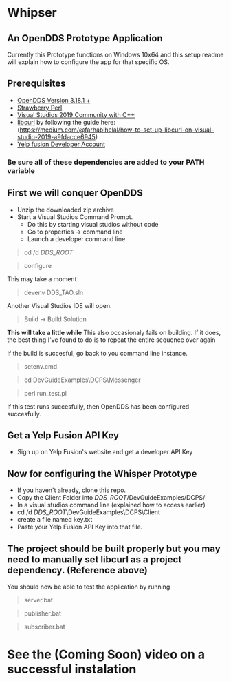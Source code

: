 # Whipser 
## An OpenDDS Prototype Application

Currently this Prototype functions on Windows 10x64 and this setup readme will explain
how to configure the app for that specific OS.

## Prerequisites
* [OpenDDS Version 3.18.1 + ](https://opendds.org/quickstart/GettingStartedWindows.html)
* [Strawberry Perl](https://strawberryperl.com/)
* [Visual Studios 2019 Community with C++](https://visualstudio.microsoft.com/downloads/)
* [libcurl](https://github.com/curl/curl) by following the guide here: (https://medium.com/@farhabihelal/how-to-set-up-libcurl-on-visual-studio-2019-a9fdacce6945)
* [Yelp fusion Developer Account](https://fusion.yelp.com/)

### Be sure all of these dependencies are added to your PATH variable

## First we will conquer OpenDDS
* Unzip the downloaded zip archive
* Start a Visual Studios Command Prompt. 
  - Do this by starting visual studios without code
  - Go to properties -> command line
  - Launch a developer command line
> cd /d <i>DDS_ROOT</i>

> configure

This may take a moment

> devenv DDS_TAO.sln

Another Visual Studios IDE will open.

> Build -> Build Solution

<B>This will take a little while</B>
This also occasionaly fails on building.
If it does, the best thing I've found to do is to repeat the entire sequence over again

If the build is succesful, go back to you command line instance. 

> setenv.cmd

> cd DevGuideExamples\DCPS\Messenger

> perl run_test.pl

If this test runs succesfully, then OpenDDS has been configured succesfully.

## Get a Yelp Fusion API Key

* Sign up on Yelp Fusion's website and get a developer API Key

## Now for configuring the Whisper Prototype
* If you haven't already, clone this repo.
* Copy the Client Folder into <i>DDS_ROOT</i>/DevGuideExamples/DCPS/
* In a visual studios command line (explained how to access earlier)
* cd /d <i>DDS_ROOT</i>\DevGuideExamples\DCPS\Client
* create a file named key.txt
* Paste your Yelp Fusion API Key into that file.

## The project should be built properly but you may need to manually set libcurl as a project dependency. (Reference above)

You should now be able to test the application by running
> server.bat

> publisher.bat

> subscriber.bat

# See the (Coming Soon) video on a successful instalation
